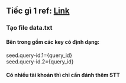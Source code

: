 ## Tiếc gì 1 ref: [Link](https://t.me/seed_coin_bot/app?startapp=6470505364)

### Tạo file data.txt
#### Bên trong gồm các key có định dạng:
seed.query-id.1={query_id}\
seed.query-id.2={query_id}

#### Có nhiều tài khoản thì chỉ cần đánh thêm STT